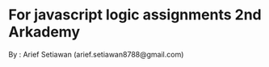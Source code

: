 <h1>For javascript logic assignments 2nd Arkademy</h1>
<P>By : Arief Setiawan (arief.setiawan8788@gmail.com)</P>
